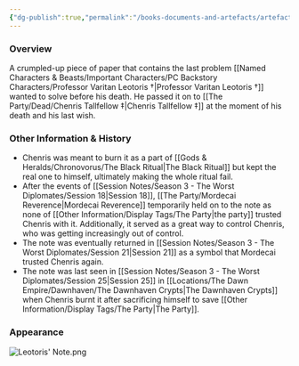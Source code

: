 ```yaml
---
{"dg-publish":true,"permalink":"/books-documents-and-artefacts/artefacts/leotoris-last-problem/","tags":["Artefact"],"updated":"2025-08-11T11:53:31.301+01:00"}
---
```


### Overview
A crumpled-up piece of paper that contains the last problem [[Named Characters & Beasts/Important Characters/PC Backstory Characters/Professor Varitan Leotoris †\|Professor Varitan Leotoris †]] wanted to solve before his death. He passed it on to [[The Party/Dead/Chenris Tallfellow ‡\|Chenris Tallfellow ‡]] at the moment of his death and his last wish. 

### Other Information & History
- Chenris was meant to burn it as a part of [[Gods & Heralds/Chronovorus/The Black Ritual\|The Black Ritual]] but kept the real one to himself, ultimately making the whole ritual fail.
- After the events of [[Session Notes/Season 3 - The Worst Diplomates/Session 18\|Session 18]], [[The Party/Mordecai Reverence\|Mordecai Reverence]] temporarily held on to the note as none of [[Other Information/Display Tags/The Party\|the party]] trusted Chenris with it. Additionally, it served as a great way to control Chenris, who was getting increasingly out of control. 
- The note was eventually returned in [[Session Notes/Season 3 - The Worst Diplomates/Session 21\|Session 21]] as a symbol that Mordecai trusted Chenris again.
- The note was last seen in [[Session Notes/Season 3 - The Worst Diplomates/Session 25\|Session 25]] in [[Locations/The Dawn Empire/Dawnhaven/The Dawnhaven Crypts\|The Dawnhaven Crypts]] when Chenris burnt it after sacrificing himself to save [[Other Information/Display Tags/The Party\|The Party]].

### Appearance
![Leotoris' Note.png](/img/user/Admin/Attachments/Leotoris'%20Note.png)
